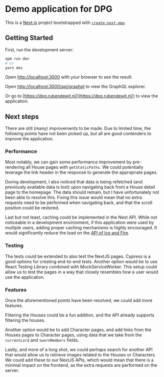 # Demo application for DPG

This is a [Next.js](https://nextjs.org/) project bootstrapped with [`create-next-app`](https://github.com/vercel/next.js/tree/canary/packages/create-next-app).

## Getting Started

First, run the development server:

```bash
npm run dev
# or
yarn dev
```

Open [http://localhost:3000](http://localhost:3000) with your browser to see the result.

Open [http://localhost:3000/api/graphql](http://localhost:3000/api/graphql) to view the GraphQL explorer.

Or go to [https://dpg.rubendewit.nl/](https://dpg.rubendewit.nl/) to view the application.

## Next steps

There are still (many) improvements to be made. Due to limited time, the following points have not been picked up, but all are good contenders to improve the application.

### Performance

Most notably, we can gain some performance improvement by pre-rendering all House pages with `getStaticPaths`.
We could potentially leverage the link header in the response to generate the appropriate pages.

During development, I also noticed that data is being refetched (and previously available data is lost) upon navigating back from a House detail page to the homepage. The data should remain, but I have unfortunately not been able to resolve this. Fixing this issue would mean that no extra requests need to be performed when navigating back, and that the scroll position could be restored.

Last but not least, caching could be implemented in the Next API. While not noticeable in a development environment, if this application were used by multiple users, adding proper caching mechanisms is highly encouraged. It would significantly reduce the load on the [API of Ice and Fire](https://www.anapioficeandfire.com/).

### Testing

The tests could be extended to also test the NextJS pages. Cypress is a good options for creating end-to-end tests.
Another option would be to use React Testing Library combined with MockServiceWorker. This setup could allow us to test the pages in a way that closely resembles how a user would use the application.

### Features

Once the aforementioned points have been resolved, we could add more features.

Filtering the Houses could be a fun addition, and the API already supports filtering the houses.

Another option would be to add Character pages, and add links from the Houses pages to Character pages, using data that we take from the `currentLord` and `swornMembers` fields.

Lastly, and more of a long shot, we could perhaps search for another API that would allow us to retrieve images related to the Houses or Characters. We could add these to our NextJS APIs, which would mean that there is a minimal impact on the frontend, as the extra requests are performed on the server.
